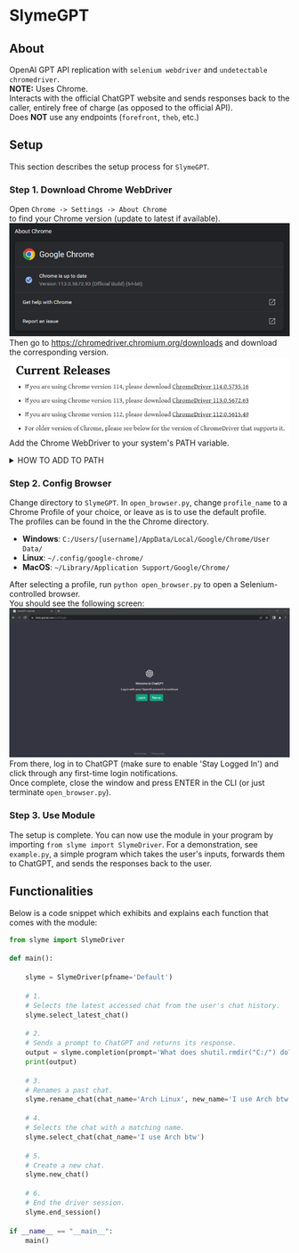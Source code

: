 # SlymeGPT
## About
OpenAI GPT API replication with `selenium webdriver` and `undetectable chromedriver`.  
**NOTE:** Uses Chrome.  
Interacts with the official ChatGPT website and sends responses back to the caller, entirely free of charge (as opposed to the official API).  
Does **NOT** use any endpoints (`forefront`, `theb`, etc.)
## Setup
This section describes the setup process for `SlymeGPT`.
### Step 1. Download Chrome WebDriver
Open `Chrome -> Settings -> About Chrome`  
to find your Chrome version (update to latest if available).  
![Chrome version in Settings](assets/step1_chrome_ver.png)  
Then go to https://chromedriver.chromium.org/downloads and download the corresponding version.
![Webdriver download](assets/step1_webdriver_dl.png)  
Add the Chrome WebDriver to your system's PATH variable.
<details>
    <summary>HOW TO ADD TO PATH</summary>
  
    1. Move the downloaded Chrome WebDriver executable to a folder of your choice.
    2. Open your computer's "System Properties" settings.
    3. Click on the "Advanced" tab and then click on the "Environment Variables" button.
    4. Under "System Variables", find the "Path" variable and click "Edit".
    5. Click "New" and add the folder path where the Chrome WebDriver executable is located.
    6. Click "OK" on all open windows to save the changes.
</details>

### Step 2. Config Browser
Change directory to `SlymeGPT`.
In `open_browser.py`, change `profile_name` to a Chrome Profile of your choice, or leave as is to use the default profile.  
The profiles can be found in the the Chrome directory.  
- **Windows**: `C:/Users/[username]/AppData/Local/Google/Chrome/User Data/`  
- **Linux**: `~/.config/google-chrome/`  
- **MacOS**: `~/Library/Application Support/Google/Chrome/`  

After selecting a profile, run `python open_browser.py` to open a Selenium-controlled browser.  
You should see the following screen:  
![ChatGPT Home Screen](assets/step2_chatgpt_login.png)  
From there, log in to ChatGPT (make sure to enable 'Stay Logged In') and click through any first-time login notifications.  
Once complete, close the window and press ENTER in the CLI (or just terminate `open_browser.py`).

### Step 3. Use Module
The setup is complete. You can now use the module in your program by importing `from slyme import SlymeDriver`.
For a demonstration, see `example.py`, a simple program which takes the user's inputs, forwards them to ChatGPT, and sends the responses back to the user.

## Functionalities
Below is a code snippet which exhibits and explains each function that comes with the module:
```python
from slyme import SlymeDriver

def main():

    slyme = SlymeDriver(pfname='Default')

    # 1.
    # Selects the latest accessed chat from the user's chat history. 
    slyme.select_latest_chat()

    # 2.
    # Sends a prompt to ChatGPT and returns its response.
    output = slyme.completion(prompt='What does shutil.rmdir("C:/") do?')
    print(output)

    # 3.
    # Renames a past chat.
    slyme.rename_chat(chat_name='Arch Linux', new_name='I use Arch btw')

    # 4.
    # Selects the chat with a matching name.
    slyme.select_chat(chat_name='I use Arch btw')

    # 5.
    # Create a new chat.
    slyme.new_chat()

    # 6. 
    # End the driver session.
    slyme.end_session()

if __name__ == "__main__":
    main()
```


